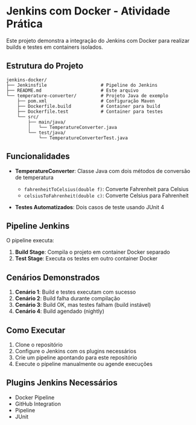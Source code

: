 # Jenkins com Docker - Atividade Prática

Este projeto demonstra a integração do Jenkins com Docker para realizar builds e testes em containers isolados.

## Estrutura do Projeto

```
jenkins-docker/
├── Jenkinsfile                    # Pipeline do Jenkins
├── README.md                      # Este arquivo
└── temperature-converter/         # Projeto Java de exemplo
    ├── pom.xml                    # Configuração Maven
    ├── Dockerfile.build           # Container para build
    ├── Dockerfile.test            # Container para testes
    └── src/
        ├── main/java/
        │   └── TemperatureConverter.java
        └── test/java/
            └── TemperatureConverterTest.java
```

## Funcionalidades

- **TemperatureConverter**: Classe Java com dois métodos de conversão de temperatura
  - `fahrenheitToCelsius(double f)`: Converte Fahrenheit para Celsius
  - `celsiusToFahrenheit(double c)`: Converte Celsius para Fahrenheit

- **Testes Automatizados**: Dois casos de teste usando JUnit 4

## Pipeline Jenkins

O pipeline executa:
1. **Build Stage**: Compila o projeto em container Docker separado
2. **Test Stage**: Executa os testes em outro container Docker

## Cenários Demonstrados

1. **Cenário 1**: Build e testes executam com sucesso
2. **Cenário 2**: Build falha durante compilação
3. **Cenário 3**: Build OK, mas testes falham (build instável)
4. **Cenário 4**: Build agendado (nightly)

## Como Executar

1. Clone o repositório
2. Configure o Jenkins com os plugins necessários
3. Crie um pipeline apontando para este repositório
4. Execute o pipeline manualmente ou agende execuções

## Plugins Jenkins Necessários

- Docker Pipeline
- GitHub Integration
- Pipeline
- JUnit